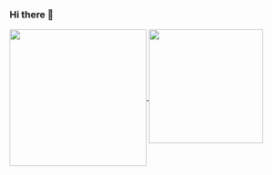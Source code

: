 ### Hi there 👋

<!--
**ThomasGoatITMedia/ThomasGoatITMedia** is a ✨ _special_ ✨ repository because its `README.md` (this file) appears on your GitHub profile.

Here are some ideas to get you started:

- 🔭 I’m currently working on ...
- 🌱 I’m currently learning ...
- 👯 I’m looking to collaborate on ...
- 🤔 I’m looking for help with ...
- 💬 Ask me about ...
- 📫 How to reach me: ...
- 😄 Pronouns: ...
- ⚡ Fun fact: ...
-->

<a href="https://github-readme-stats-lv1o.vercel.app/">
  <img height=240 align="center" src="https://github-readme-stats-lv1o.vercel.app/api?username=ThomasGoatITMedia&show_icons=true&rank_icon=percentile&show=reviews&theme=aura_dark" />
</a>
<a href="https://github-readme-stats-lv1o.vercel.app/">
  <img height=200 align="top" src="https://github-readme-stats-lv1o.vercel.app/api/top-langs?username=ThomasGoatITMedia&layout=compact&langs_count=8&card_width=320&theme=aura_dark" />
</a>

<!--[![ThomasGoatITMedia's GitHub stats](https://github-readme-stats-lv1o.vercel.app/api?username=ThomasGoatITMedia\&show_icons=true\&rank_icon=percentile\&theme=aura_dark)](https://github-readme-stats-lv1o.vercel.app/)

[![Top Langs](https://github-readme-stats-lv1o.vercel.app/api/top-langs/?username=ThomasGoatITMedia&layout=donut)](https://github-readme-stats-lv1o.vercel.app/) -->
